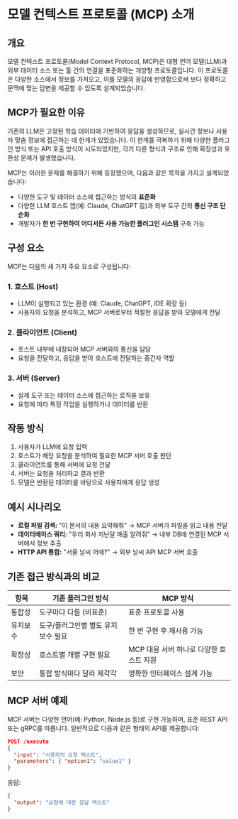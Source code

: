 # 모델 컨텍스트 프로토콜 (MCP) 소개

## 개요

모델 컨텍스트 프로토콜(Model Context Protocol, MCP)은 대형 언어 모델(LLM)과 외부 데이터 소스 또는 툴 간의 연결을 표준화하는 개방형 프로토콜입니다. 이 프로토콜은 다양한 소스에서 정보를 가져오고, 이를 모델의 응답에 반영함으로써 보다 정확하고 문맥에 맞는 답변을 제공할 수 있도록 설계되었습니다.

## MCP가 필요한 이유

기존의 LLM은 고정된 학습 데이터에 기반하여 응답을 생성하므로, 실시간 정보나 사용자 맞춤 정보에 접근하는 데 한계가 있었습니다. 이 한계를 극복하기 위해 다양한 플러그인 방식 또는 API 호출 방식이 시도되었지만, 각기 다른 형식과 구조로 인해 확장성과 호환성 문제가 발생했습니다.

MCP는 이러한 문제를 해결하기 위해 등장했으며, 다음과 같은 목적을 가지고 설계되었습니다:

- 다양한 도구 및 데이터 소스에 접근하는 방식의 **표준화**
- 다양한 LLM 호스트 앱(예: Claude, ChatGPT 등)과 외부 도구 간의 **통신 구조 단순화**
- 개발자가 **한 번 구현하여 어디서든 사용 가능한 플러그인 시스템** 구축 가능

## 구성 요소

MCP는 다음의 세 가지 주요 요소로 구성됩니다:

### 1. 호스트 (Host)

- LLM이 실행되고 있는 환경 (예: Claude, ChatGPT, IDE 확장 등)
- 사용자의 요청을 분석하고, MCP 서버로부터 적절한 응답을 받아 모델에게 전달

### 2. 클라이언트 (Client)

- 호스트 내부에 내장되어 MCP 서버와의 통신을 담당
- 요청을 전달하고, 응답을 받아 호스트에 전달하는 중간자 역할

### 3. 서버 (Server)

- 실제 도구 또는 데이터 소스에 접근하는 로직을 보유
- 요청에 따라 특정 작업을 실행하거나 데이터를 반환

## 작동 방식

1. 사용자가 LLM에 요청 입력
2. 호스트가 해당 요청을 분석하여 필요한 MCP 서버 호출 판단
3. 클라이언트를 통해 서버에 요청 전달
4. 서버는 요청을 처리하고 결과 반환
5. 모델은 반환된 데이터를 바탕으로 사용자에게 응답 생성

## 예시 시나리오

- **로컬 파일 검색:** "이 문서의 내용 요약해줘" → MCP 서버가 파일을 읽고 내용 전달
- **데이터베이스 쿼리:** "우리 회사 지난달 매출 알려줘" → 내부 DB에 연결된 MCP 서버에서 정보 추출
- **HTTP API 통합:** "서울 날씨 어때?" → 외부 날씨 API MCP 서버 호출

## 기존 접근 방식과의 비교

| 항목     | 기존 플러그인 방식                 | MCP 방식                                |
| -------- | ---------------------------------- | --------------------------------------- |
| 통합성   | 도구마다 다름 (비표준)             | 표준 프로토콜 사용                      |
| 유지보수 | 도구/플러그인별 별도 유지보수 필요 | 한 번 구현 후 재사용 가능               |
| 확장성   | 호스트별 개별 구현 필요            | MCP 대응 서버 하나로 다양한 호스트 지원 |
| 보안     | 통합 방식마다 달라 제각각          | 명확한 인터페이스 설계 가능             |

## MCP 서버 예제

MCP 서버는 다양한 언어(예: Python, Node.js 등)로 구현 가능하며, 표준 REST API 또는 gRPC를 따릅니다. 일반적으로 다음과 같은 형태의 API를 제공합니다:

```json
POST /execute
{
  "input": "사용자의 요청 텍스트",
  "parameters": { "option1": "value1" }
}
```

응답:

```json
{
  "output": "요청에 대한 응답 텍스트"
}
```
